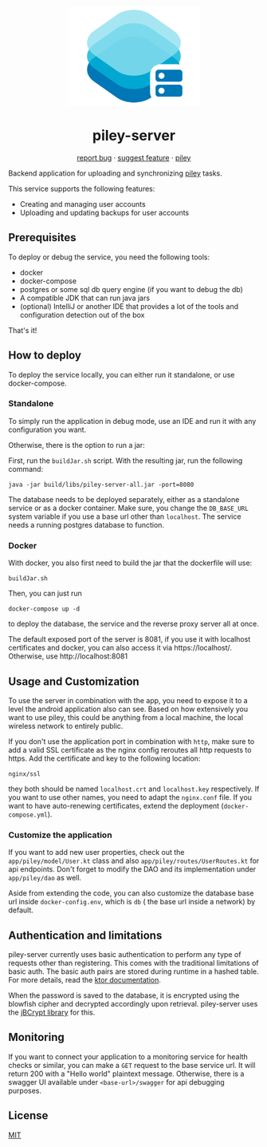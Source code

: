 <br />
<div align="center">
  <a href="https://github.com/justdeko/piley-server">
    <img src="docs/piley-server-logo.png" alt="Logo" height="200">
  </a>

<h1 align="center">piley-server</h1>

  <p align="center">
    <a href="https://github.com/justdeko/piley/issues">report bug</a>
    ·
    <a href="https://github.com/justdeko/piley/issues">suggest feature</a>
    ·
    <a href="https://github.com/justdeko/piley">piley</a>
  </p>
</div>

Backend application for uploading and synchronizing [piley](https://github.com/justdeko/piley) tasks.

This service supports the following features:

* Creating and managing user accounts
* Uploading and updating backups for user accounts

## Prerequisites

To deploy or debug the service, you need the following tools:

* docker
* docker-compose
* postgres or some sql db query engine (if you want to debug the db)
* A compatible JDK that can run java jars
* (optional) IntelliJ or another IDE that provides a lot of the tools and configuration detection out of the box

That's it!

## How to deploy

To deploy the service locally, you can either run it standalone, or use docker-compose.

### Standalone

To simply run the application in debug mode, use an IDE and run it with any configuration you want.

Otherwise, there is the option to run a jar:

First, run the `buildJar.sh` script. With the resulting jar, run the following command:

    java -jar build/libs/piley-server-all.jar -port=8080

The database needs to be deployed separately, either as a standalone service or as a docker container.
Make sure, you change the `DB_BASE_URL` system variable if you use a base url other than `localhost`.
The service needs a running postgres database to function.

### Docker

With docker, you also first need to build the jar that the dockerfile will use:

    buildJar.sh

Then, you can just run

    docker-compose up -d

to deploy the database, the service and the reverse proxy server all at once.

The default exposed port of the server is 8081, if you use it with localhost certificates and docker, you can also access it
via https://localhost/. Otherwise, use http://localhost:8081

## Usage and Customization

To use the server in combination with the app, you need to expose it to a level the android application also can see.
Based on how extensively you want to use piley, this could be anything from a local machine, the local wireless network
to entirely public.

If you don't use the application port in combination with `http`, make sure to add a valid SSL certificate as the nginx config reroutes all
http requests to https. Add the certificate and key to the following location:

    nginx/ssl

they both should be named `localhost.crt` and `localhost.key` respectively. If you want to use other names, you need to
adapt the `nginx.conf` file. If you want to have auto-renewing certificates, extend the
deployment (`docker-compose.yml`).

### Customize the application

If you want to add new user properties, check out the `app/piley/model/User.kt` class and
also `app/piley/routes/UserRoutes.kt` for api endpoints. Don't forget to modify the DAO and its implementation
under `app/piley/dao` as well.

Aside from extending the code, you can also customize the database base url inside `docker-config.env`, which is `db` (
the base url inside a network) by default.

## Authentication and limitations

piley-server currently uses basic authentication to perform any type of requests other than registering. This comes with
the traditional limitations of basic auth. The basic auth pairs are stored during runtime in a hashed table. For more
details, read the
[ktor documentation](https://ktor.io/docs/basic.html#validate-user-hash).

When the password is saved to the database, it
is encrypted using the blowfish cipher and decrypted accordingly upon retrieval. piley-server uses
the [jBCrypt library](https://www.mindrot.org/projects/jBCrypt/) for this.

## Monitoring

If you want to connect your application to a monitoring service for health checks or similar, you can make a `GET`
request to the base service url. It will return 200 with a "Hello world" plaintext message. Otherwise, there is a
swagger UI available under `<base-url>/swagger` for api debugging
purposes.

## License

[MIT](https://github.com/justdeko/piley-server/blob/main/LICENSE)
